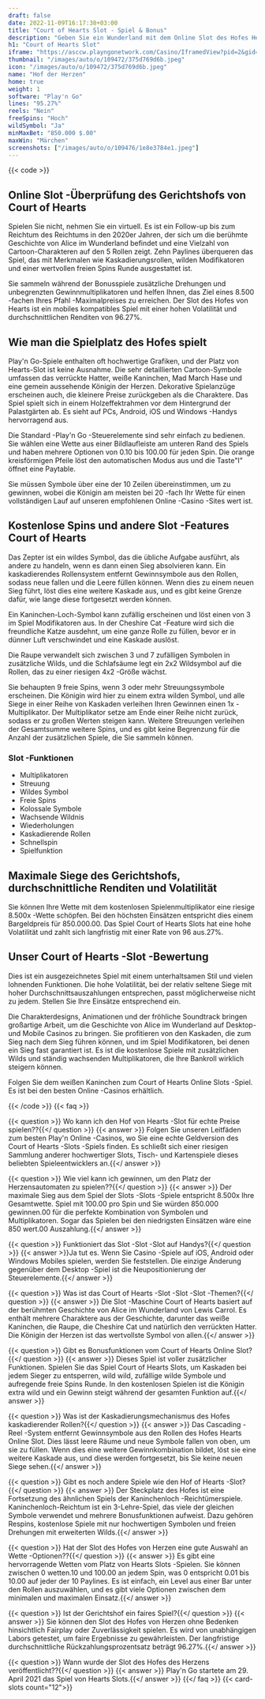 ```yaml
---
draft: false
date: 2022-11-09T16:17:38+03:00
title: "Court of Hearts Slot - Spiel & Bonus"
description: "Geben Sie ein Wunderland mit dem Online Slot des Hofes Hearts ein. Unsere vollständige Bewertung befasst sich mit dem Gameplay, den Boni und dem Spielen mit den besten Casino -Angeboten."
h1: "Court of Hearts Slot"
iframe: "https://asccw.playngonetwork.com/Casino/IframedView?pid=2&gid=courtofhearts&lang=en_US&practice=1&channel=desktop&div=flashobject&width=100%25&height=100%25&user=&password=&ctx=&demo=2&brand=&lobby=&rccurrentsessiontime=0&rcintervaltime=0&rcaccounthistoryurl=&rccontinueurl=&rcexiturl=&rchistoryurlmode=&autoplaylimits=0&autoplayreset=0&callback=flashCallback&rcmga=&resourcelevel=0&hasjackpots=False&country=&pauseplay=&playlimit=&selftest=&sessiontime=&coreweburl=https://asccw.playngonetwork.com/&showpoweredby=True"
thumbnail: "/images/auto/o/109472/375d769d6b.jpeg"
icon: "/images/auto/o/109472/375d769d6b.jpeg"
name: "Hof der Herzen"
home: true
weight: 1
software: "Play'n Go"
lines: "95.27%"
reels: "Nein"
freeSpins: "Hoch"
wildSymbol: "Ja"
minMaxBet: "850.000 $.00"
maxWin: "Märchen"
screenshots: ["/images/auto/o/109476/1e8e3784e1.jpeg"]
---
```


{{< code >}}<h2>Online Slot -Überprüfung des Gerichtshofs von Court of Hearts</h2><p>Spielen Sie nicht, nehmen Sie ein virtuell. Es ist ein Follow-up bis zum Reichtum des Reichtums in den 2020er Jahren, der sich um die berühmte Geschichte von Alice im Wunderland befindet und eine Vielzahl von Cartoon-Charakteren auf den 5 Rollen zeigt. Zehn Paylines überqueren das Spiel, das mit Merkmalen wie Kaskadierungsrollen, wilden Modifikatoren und einer wertvollen freien Spins Runde ausgestattet ist.</p><p>Sie sammeln während der Bonusspiele zusätzliche Drehungen und unbegrenzten Gewinnmultiplikatoren und helfen Ihnen, das Ziel eines 8.500 -fachen Ihres Pfahl -Maximalpreises zu erreichen. Der Slot des Hofes von Hearts ist ein mobiles kompatibles Spiel mit einer hohen Volatilität und durchschnittlichen Renditen von 96.27%.</p><h2>Wie man die Spielplatz des Hofes spielt</h2><p>Play'n Go-Spiele enthalten oft hochwertige Grafiken, und der Platz von Hearts-Slot ist keine Ausnahme. Die sehr detaillierten Cartoon-Symbole umfassen das verrückte Hatter, weiße Kaninchen, Mad March Hase und eine gemein aussehende Königin der Herzen. Dekorative Spielanzüge erscheinen auch, die kleinere Preise zurückgeben als die Charaktere. Das Spiel spielt sich in einem Holzeffektrahmen vor dem Hintergrund der Palastgärten ab. Es sieht auf PCs, Android, iOS und Windows -Handys hervorragend aus.</p><p>Die Standard -Play'n Go -Steuerelemente sind sehr einfach zu bedienen. Sie wählen eine Wette aus einer Bildlaufleiste am unteren Rand des Spiels und haben mehrere Optionen von 0.10 bis 100.00 für jeden Spin. Die orange kreisförmigen Pfeile löst den automatischen Modus aus und die Taste"I" öffnet eine Paytable.</p><p>Sie müssen Symbole über eine der 10 Zeilen übereinstimmen, um zu gewinnen, wobei die Königin am meisten bei 20 -fach Ihr Wette für einen vollständigen Lauf auf unseren empfohlenen Online -Casino -Sites wert ist.</p><h2>Kostenlose Spins und andere Slot -Features Court of Hearts</h2><p>Das Zepter ist ein wildes Symbol, das die übliche Aufgabe ausführt, als andere zu handeln, wenn es dann einen Sieg absolvieren kann. Ein kaskadierendes Rollensystem entfernt Gewinnsymbole aus den Rollen, sodass neue fallen und die Leere füllen können. Wenn dies zu einem neuen Sieg führt, löst dies eine weitere Kaskade aus, und es gibt keine Grenze dafür, wie lange diese fortgesetzt werden können.</p><p>Ein Kaninchen-Loch-Symbol kann zufällig erscheinen und löst einen von 3 im Spiel Modifikatoren aus. In der Cheshire Cat -Feature wird sich die freundliche Katze ausdehnt, um eine ganze Rolle zu füllen, bevor er in dünner Luft verschwindet und eine Kaskade auslöst.</p><p>Die Raupe verwandelt sich zwischen 3 und 7 zufälligen Symbolen in zusätzliche Wilds, und die Schlafsäume legt ein 2x2 Wildsymbol auf die Rollen, das zu einer riesigen 4x2 -Größe wächst.</p><p>Sie behaupten 9 freie Spins, wenn 3 oder mehr Streuungssymbole erscheinen. Die Königin wird hier zu einem extra wilden Symbol, und alle Siege in einer Reihe von Kaskaden verleihen Ihren Gewinnen einen 1x -Multiplikator. Der Multiplikator setze am Ende einer Reihe nicht zurück, sodass er zu großen Werten steigen kann. Weitere Streuungen verleihen der Gesamtsumme weitere Spins, und es gibt keine Begrenzung für die Anzahl der zusätzlichen Spiele, die Sie sammeln können.</p><h3>
Slot -Funktionen</h3><ul>
<li></span>
Multiplikatoren</li>
<li></span>
Streuung</li>
<li></span>
Wildes Symbol</li>
<li></span>
Freie Spins</li>
<li></span>
Kolossale Symbole</li>
<li></span>
Wachsende Wildnis</li>
<li></span>
Wiederholungen</li>
<li></span>
Kaskadierende Rollen</li>
<li></span>
Schnellspin</li>
<li></span>
Spielfunktion</li></ul><h2>Maximale Siege des Gerichtshofs, durchschnittliche Renditen und Volatilität</h2><p>Sie können Ihre Wette mit dem kostenlosen Spielenmultiplikator eine riesige 8.500x -Wette schöpfen. Bei den höchsten Einsätzen entspricht dies einem Bargeldpreis für 850.000.00. Das Spiel Court of Hearts Slots hat eine hohe Volatilität und zahlt sich langfristig mit einer Rate von 96 aus.27%.</p><h2>Unser Court of Hearts -Slot -Bewertung</h2><p>Dies ist ein ausgezeichnetes Spiel mit einem unterhaltsamen Stil und vielen lohnenden Funktionen. Die hohe Volatilität, bei der relativ seltene Siege mit hoher Durchschnittsauszahlungen entsprechen, passt möglicherweise nicht zu jedem. Stellen Sie Ihre Einsätze entsprechend ein.</p><p>Die Charakterdesigns, Animationen und der fröhliche Soundtrack bringen großartige Arbeit, um die Geschichte von Alice im Wunderland auf Desktop- und Mobile Casinos zu bringen. Sie profitieren von den Kaskaden, die zum Sieg nach dem Sieg führen können, und im Spiel Modifikatoren, bei denen ein Sieg fast garantiert ist. Es ist die kostenlose Spiele mit zusätzlichen Wilds und ständig wachsenden Multiplikatoren, die Ihre Bankroll wirklich steigern können.</p><p>Folgen Sie dem weißen Kaninchen zum Court of Hearts Online Slots -Spiel. Es ist bei den besten Online -Casinos erhältlich.</p>
{{< /code >}}
{{< faq >}}

{{< question >}} Wo kann ich den Hof von Hearts -Slot für echte Preise spielen??{{</ question >}}
{{< answer >}} Folgen Sie unseren Leitfäden zum besten Play'n Online -Casinos, wo Sie eine echte Geldversion des Court of Hearts -Slots -Spiels finden. Es schließt sich einer riesigen Sammlung anderer hochwertiger Slots, Tisch- und Kartenspiele dieses beliebten Spieleentwicklers an.{{</ answer >}}

{{< question >}} Wie viel kann ich gewinnen, um den Platz der Herzensautomaten zu spielen??{{</ question >}}
{{< answer >}} Der maximale Sieg aus dem Spiel der Slots -Slots -Spiele entspricht 8.500x Ihre Gesamtwette. Spiel mit 100.00 pro Spin und Sie würden 850.000 gewinnen.00 für die perfekte Kombination von Symbolen und Multiplikatoren. Sogar das Spielen bei den niedrigsten Einsätzen wäre eine 850 wert.00 Auszahlung.{{</ answer >}}

{{< question >}} Funktioniert das Slot -Slot -Slot auf Handys?{{</ question >}}
{{< answer >}}Ja tut es. Wenn Sie Casino -Spiele auf iOS, Android oder Windows Mobiles spielen, werden Sie feststellen. Die einzige Änderung gegenüber dem Desktop -Spiel ist die Neupositionierung der Steuerelemente.{{</ answer >}}

{{< question >}} Was ist das Court of Hearts -Slot -Slot -Slot -Themen?{{</ question >}}
{{< answer >}} Die Slot -Maschine Court of Hearts basiert auf der berühmten Geschichte von Alice im Wunderland von Lewis Carrol. Es enthält mehrere Charaktere aus der Geschichte, darunter das weiße Kaninchen, die Raupe, die Cheshire Cat und natürlich den verrückten Hatter. Die Königin der Herzen ist das wertvollste Symbol von allen.{{</ answer >}}

{{< question >}} Gibt es Bonusfunktionen vom Court of Hearts Online Slot?{{</ question >}}
{{< answer >}} Dieses Spiel ist voller zusätzlicher Funktionen. Spielen Sie das Spiel Court of Hearts Slots, um Kaskaden bei jedem Sieger zu entsperren, wild wild, zufällige wilde Symbole und aufregende freie Spins Runde. In den kostenlosen Spielen ist die Königin extra wild und ein Gewinn steigt während der gesamten Funktion auf.{{</ answer >}}

{{< question >}} Was ist der Kaskadierungsmechanismus des Hofes kaskadierender Rollen?{{</ question >}}
{{< answer >}} Das Cascading -Reel -System entfernt Gewinnsymbole aus den Rollen des Hofes Hearts Online Slot. Dies lässt leere Räume und neue Symbole fallen von oben, um sie zu füllen. Wenn dies eine weitere Gewinnkombination bildet, löst sie eine weitere Kaskade aus, und diese werden fortgesetzt, bis Sie keine neuen Siege sehen.{{</ answer >}}

{{< question >}} Gibt es noch andere Spiele wie den Hof of Hearts -Slot?{{</ question >}}
{{< answer >}} Der Steckplatz des Hofes ist eine Fortsetzung des ähnlichen Spiels der Kaninchenloch -Reichtümerspiele. Kaninchenloch-Reichtum ist ein 3-Lehre-Spiel, das viele der gleichen Symbole verwendet und mehrere Bonusfunktionen aufweist. Dazu gehören Respins, kostenlose Spiele mit nur hochwertigen Symbolen und freien Drehungen mit erweiterten Wilds.{{</ answer >}}

{{< question >}} Hat der Slot des Hofes von Herzen eine gute Auswahl an Wette -Optionen??{{</ question >}}
{{< answer >}} Es gibt eine hervorragende Wetten vom Platz von Hearts Slots -Spielen. Sie können zwischen 0 wetten.10 und 100.00 an jedem Spin, was 0 entspricht 0.01 bis 10.00 auf jeder der 10 Paylines. Es ist einfach, ein Level aus einer Bar unter den Rollen auszuwählen, und es gibt viele Optionen zwischen dem minimalen und maximalen Einsatz.{{</ answer >}}

{{< question >}} Ist der Gerichtshof ein faires Spiel?{{</ question >}}
{{< answer >}} Sie können den Slot des Hofes von Herzen ohne Bedenken hinsichtlich Fairplay oder Zuverlässigkeit spielen. Es wird von unabhängigen Labors getestet, um faire Ergebnisse zu gewährleisten. Der langfristige durchschnittliche Rückzahlungsprozentsatz beträgt 96.27%.{{</ answer >}}

{{< question >}} Wann wurde der Slot des Hofes des Herzens veröffentlicht??{{</ question >}}
{{< answer >}} Play'n Go startete am 29. April 2021 das Spiel von Hearts Slots.{{</ answer >}}
{{</ faq >}}
{{< card-slots count="12">}}